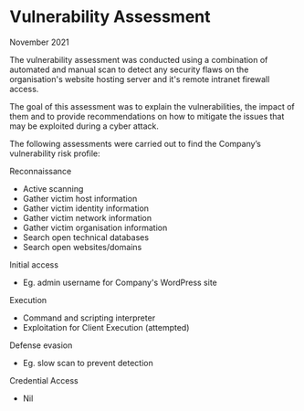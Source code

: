 # Vulnerability Assessment
November 2021

The vulnerability assessment was conducted using a combination of automated and manual scan to detect any security flaws on the organisation's website hosting server and it's remote intranet firewall access. 

The goal of this assessment was to explain the vulnerabilities, the impact of them and to provide recommendations on how to mitigate the issues that may be exploited during a cyber attack.

The following assessments were carried out to find the Company’s vulnerability risk profile:

Reconnaissance
- Active scanning
- Gather victim host information
- Gather victim identity information
- Gather victim network information
- Gather victim organisation information
- Search open technical databases
- Search open websites/domains

Initial access
- Eg. admin username for Company's WordPress site 

Execution
- Command and scripting interpreter
- Exploitation for Client Execution (attempted)

Defense evasion
- Eg. slow scan to prevent detection

Credential Access
- Nil
